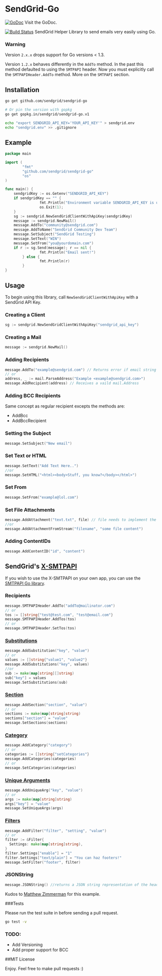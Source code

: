 # SendGrid-Go
[![GoDoc](https://godoc.org/github.com/sendgrid/sendgrid-go?status.png)](http://godoc.org/github.com/sendgrid/sendgrid-go) 
Visit the GoDoc.

[![Build Status](https://travis-ci.org/sendgrid/sendgrid-go.svg?branch=master)](https://travis-ci.org/sendgrid/sendgrid-go)
SendGrid Helper Library to send emails very easily using Go.

### Warning

Version ``2.x.x`` drops support for Go versions < 1.3.

Version ``1.2.x`` behaves differently in the ``AddTo`` method. In the past this method defaulted to using the ``SMTPAPI`` header. Now you must explicitly call the ``SMTPAPIHeader.AddTo`` method. More on the ``SMTPAPI`` section.

## Installation

```bash
go get github.com/sendgrid/sendgrid-go

# Or pin the version with gopkg
go get gopkg.in/sendgrid/sendgrid-go.v1

echo "export SENDGRID_API_KEY='YOUR_API_KEY'" > sendgrid.env
echo "sendgrid.env" >> .gitignore

```

## Example

```go
package main

import (
        "fmt"
        "github.com/sendgrid/sendgrid-go"
		"os"
)

func main() {
	sendgridKey := os.Getenv("SENDGRID_API_KEY")
	if sendgridKey == "" {
	  			fmt.Println("Environment variable SENDGRID_API_KEY is undefined. Did you forget to source sendgrid.env?")
	  			os.Exit(1);
	}
    sg := sendgrid.NewSendGridClientWithApiKey(sendgridKey)
    message := sendgrid.NewMail()
    message.AddTo("community@sendgrid.com")
    message.AddToName("SendGrid Community Dev Team")
    message.SetSubject("SendGrid Testing")
    message.SetText("WIN")
    message.SetFrom("you@yourdomain.com")
    if r := sg.Send(message); r == nil {
                fmt.Println("Email sent!")
        } else {
                fmt.Println(r)
        }
}
```

## Usage

To begin using this library, call `NewSendGridClientWithApiKey` with a SendGrid API Key.  

### Creating a Client

```go
sg := sendgrid.NewSendGridClientWithApiKey("sendgrid_api_key")
```

### Creating a Mail
```go
message := sendgrid.NewMail()
```

### Adding Recipients

```go
message.AddTo("example@sendgrid.com") // Returns error if email string is not valid RFC 5322
// or
address, _ := mail.ParseAddress("Example <example@sendgrid.com>")
message.AddRecipient(address) // Receives a vaild mail.Address
```

### Adding BCC Recipients

Same concept as regular recipient excepts the methods are:

*   AddBcc
*   AddBccRecipient

### Setting the Subject

```go
message.SetSubject("New email")
```

### Set Text or HTML

```go
message.SetText("Add Text Here..")
//or
message.SetHTML("<html><body>Stuff, you know?</body></html>")
```
### Set From

```go
message.SetFrom("example@lol.com")
```
### Set File Attachments

```go
message.AddAttachment("text.txt", file) // file needs to implement the io.Reader interface
//or
message.AddAttachmentFromStream("filename", "some file content")
```
### Adding ContentIDs

```go
message.AddContentID("id", "content")
```

## SendGrid's  [X-SMTPAPI](http://sendgrid.com/docs/API_Reference/SMTP_API/)

If you wish to use the X-SMTPAPI on your own app, you can use the [SMTPAPI Go library](https://github.com/sendgrid/smtpapi-go).


### Recipients

```go
message.SMTPAPIHeader.AddTo("addTo@mailinator.com")
// or
tos := []string{"test@test.com", "test@email.com"}
message.SMTPAPIHeader.AddTos(tos)
// or
message.SMTPAPIHeader.SetTos(tos)
```

### [Substitutions](http://sendgrid.com/docs/API_Reference/SMTP_API/substitution_tags.html)

```go
message.AddSubstitution("key", "value")
// or
values := []string{"value1", "value2"}
message.AddSubstitutions("key", values)
//or
sub := make(map[string][]string)
sub["key"] = values
message.SetSubstitutions(sub)
```

### [Section](http://sendgrid.com/docs/API_Reference/SMTP_API/section_tags.html)

```go
message.AddSection("section", "value")
// or
sections := make(map[string]string)
sections["section"] = "value"
message.SetSections(sections)
```

### [Category](http://sendgrid.com/docs/Delivery_Metrics/categories.html)

```go
message.AddCategory("category")
// or
categories := []string{"setCategories"}
message.AddCategories(categories)
// or
message.SetCategories(categories)
```

### [Unique Arguments](http://sendgrid.com/docs/API_Reference/SMTP_API/unique_arguments.html)

```go
message.AddUniqueArg("key", "value")
// or
args := make(map[string]string)
args["key"] = "value"
message.SetUniqueArgs(args)
```

### [Filters](http://sendgrid.com/docs/API_Reference/SMTP_API/apps.html)

```go
message.AddFilter("filter", "setting", "value")
// or
filter := &Filter{
  Settings: make(map[string]string),
}
filter.Settings["enable"] = "1"
filter.Settings["text/plain"] = "You can haz footers!"
message.SetFilter("footer", filter)
```

### JSONString

```go
message.JSONString() //returns a JSON string representation of the headers
```

Kudos to [Matthew Zimmerman](https://github.com/mzimmerman) for this example.

###Tests

Please run the test suite in before sending a pull request.

```bash
go test -v
```

### TODO:
* Add Versioning
* Add proper support for BCC

##MIT License

Enjoy. Feel free to make pull requests :)
